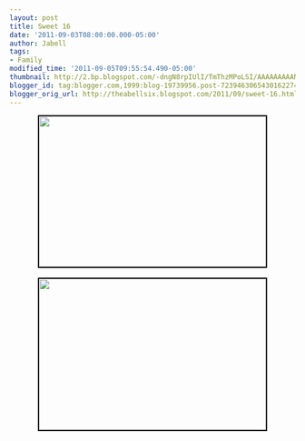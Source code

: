 ```yaml
---
layout: post
title: Sweet 16
date: '2011-09-03T08:00:00.000-05:00'
author: Jabell
tags:
- Family
modified_time: '2011-09-05T09:55:54.490-05:00'
thumbnail: http://2.bp.blogspot.com/-dngN8rpIUlI/TmThzMPoLSI/AAAAAAAAANA/Tewe_YGc_LA/s72-c/IMG_2887.jpg
blogger_id: tag:blogger.com,1999:blog-19739956.post-7239463065430162274
blogger_orig_url: http://theabellsix.blogspot.com/2011/09/sweet-16.html
---
```


<div class="separator" style="clear: both; text-align: center;"><a href="http://2.bp.blogspot.com/-dngN8rpIUlI/TmThzMPoLSI/AAAAAAAAANA/Tewe_YGc_LA/s1600/IMG_2887.jpg" imageanchor="1" style="margin-left: 1em; margin-right: 1em;"><img border="0" height="265" src="http://2.bp.blogspot.com/-dngN8rpIUlI/TmThzMPoLSI/AAAAAAAAANA/Tewe_YGc_LA/s400/IMG_2887.jpg" style="border-bottom-color: rgb(0, 0, 0); border-bottom-style: solid; border-bottom-width: 2px; border-left-color: rgb(0, 0, 0); border-left-style: solid; border-left-width: 2px; border-right-color: rgb(0, 0, 0); border-right-style: solid; border-right-width: 2px; border-top-color: rgb(0, 0, 0); border-top-style: solid; border-top-width: 2px;" width="400" /></a></div><br /><div class="separator" style="clear: both; text-align: center;"><a href="http://1.bp.blogspot.com/-uWlstfiSEmA/TmTh1eSaKkI/AAAAAAAAANE/4bExMChK12E/s1600/IMG_3037.jpg" imageanchor="1" style="margin-left: 1em; margin-right: 1em;"><img border="0" height="266" src="http://1.bp.blogspot.com/-uWlstfiSEmA/TmTh1eSaKkI/AAAAAAAAANE/4bExMChK12E/s400/IMG_3037.jpg" style="border-bottom-color: rgb(0, 0, 0); border-bottom-style: solid; border-bottom-width: 2px; border-left-color: rgb(0, 0, 0); border-left-style: solid; border-left-width: 2px; border-right-color: rgb(0, 0, 0); border-right-style: solid; border-right-width: 2px; border-top-color: rgb(0, 0, 0); border-top-style: solid; border-top-width: 2px;" width="400" /></a></div><br />
